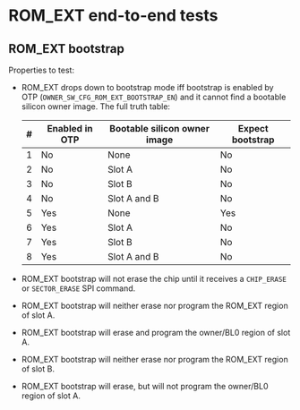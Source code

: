 # ROM_EXT end-to-end tests

## ROM_EXT bootstrap

Properties to test:

* ROM_EXT drops down to bootstrap mode iff bootstrap is enabled by OTP (`OWNER_SW_CFG_ROM_EXT_BOOTSTRAP_EN`) and it cannot find a bootable silicon owner image.
  The full truth table:

    | # | Enabled in OTP | Bootable silicon owner image | Expect bootstrap |
    |---|----------------|------------------------------|------------------|
    | 1 | No             | None                         | No               |
    | 2 | No             | Slot A                       | No               |
    | 3 | No             | Slot B                       | No               |
    | 4 | No             | Slot A and B                 | No               |
    | 5 | Yes            | None                         | Yes              |
    | 6 | Yes            | Slot A                       | No               |
    | 7 | Yes            | Slot B                       | No               |
    | 8 | Yes            | Slot A and B                 | No               |

* ROM_EXT bootstrap will not erase the chip until it receives a `CHIP_ERASE` or `SECTOR_ERASE` SPI command.

* ROM_EXT bootstrap will neither erase nor program the ROM_EXT region of slot A.

* ROM_EXT bootstrap will erase and program the owner/BL0 region of slot A.

* ROM_EXT bootstrap will neither erase nor program the ROM_EXT region of slot B.

* ROM_EXT bootstrap will erase, but will not program the owner/BL0 region of slot A.
